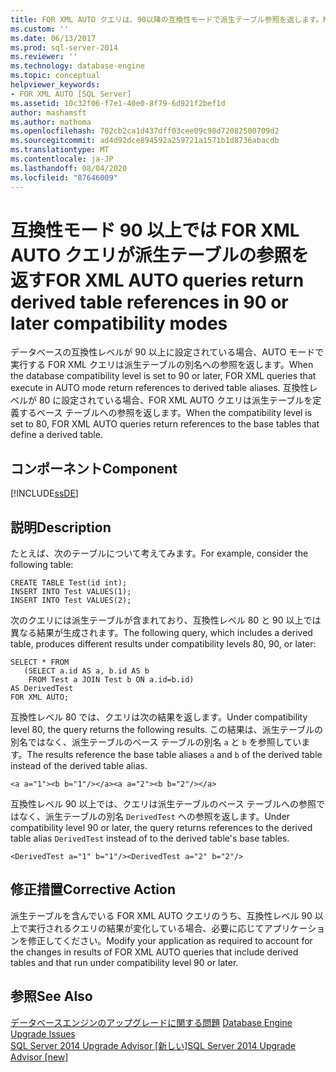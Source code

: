 ```yaml
---
title: FOR XML AUTO クエリは、90以降の互換性モードで派生テーブル参照を返します。Microsoft Docs
ms.custom: ''
ms.date: 06/13/2017
ms.prod: sql-server-2014
ms.reviewer: ''
ms.technology: database-engine
ms.topic: conceptual
helpviewer_keywords:
- FOR XML AUTO [SQL Server]
ms.assetid: 10c32f06-f7e1-40e0-8f79-6d921f2bef1d
author: mashamsft
ms.author: mathoma
ms.openlocfilehash: 702cb2ca1d437dff03cee09c98d72082500709d2
ms.sourcegitcommit: ad4d92dce894592a259721a1571b1d8736abacdb
ms.translationtype: MT
ms.contentlocale: ja-JP
ms.lasthandoff: 08/04/2020
ms.locfileid: "87646009"
---
```

# <a name="for-xml-auto-queries-return-derived-table-references-in-90-or-later-compatibility-modes"></a><span data-ttu-id="5ac89-102">互換性モード 90 以上では FOR XML AUTO クエリが派生テーブルの参照を返す</span><span class="sxs-lookup"><span data-stu-id="5ac89-102">FOR XML AUTO queries return derived table references in 90 or later compatibility modes</span></span>
  <span data-ttu-id="5ac89-103">データベースの互換性レベルが 90 以上に設定されている場合、AUTO モードで実行する FOR XML クエリは派生テーブルの別名への参照を返します。</span><span class="sxs-lookup"><span data-stu-id="5ac89-103">When the database compatibility level is set to 90 or later, FOR XML queries that execute in AUTO mode return references to derived table aliases.</span></span> <span data-ttu-id="5ac89-104">互換性レベルが 80 に設定されている場合、FOR XML AUTO クエリは派生テーブルを定義するベース テーブルへの参照を返します。</span><span class="sxs-lookup"><span data-stu-id="5ac89-104">When the compatibility level is set to 80, FOR XML AUTO queries return references to the base tables that define a derived table.</span></span>  
  
## <a name="component"></a><span data-ttu-id="5ac89-105">コンポーネント</span><span class="sxs-lookup"><span data-stu-id="5ac89-105">Component</span></span>  
 [!INCLUDE[ssDE](../../includes/ssde-md.md)]  
  
## <a name="description"></a><span data-ttu-id="5ac89-106">説明</span><span class="sxs-lookup"><span data-stu-id="5ac89-106">Description</span></span>  
 <span data-ttu-id="5ac89-107">たとえば、次のテーブルについて考えてみます。</span><span class="sxs-lookup"><span data-stu-id="5ac89-107">For example, consider the following table:</span></span>  
  
```  
CREATE TABLE Test(id int);  
INSERT INTO Test VALUES(1);  
INSERT INTO Test VALUES(2);  
```  
  
 <span data-ttu-id="5ac89-108">次のクエリには派生テーブルが含まれており、互換性レベル 80 と 90 以上では異なる結果が生成されます。</span><span class="sxs-lookup"><span data-stu-id="5ac89-108">The following query, which includes a derived table, produces different results under compatibility levels 80, 90, or later:</span></span>  
  
```  
SELECT * FROM   
   (SELECT a.id AS a, b.id AS b   
    FROM Test a JOIN Test b ON a.id=b.id)  
AS DerivedTest   
FOR XML AUTO;  
```  
  
 <span data-ttu-id="5ac89-109">互換性レベル 80 では、クエリは次の結果を返します。</span><span class="sxs-lookup"><span data-stu-id="5ac89-109">Under compatibility level 80, the query returns the following results.</span></span> <span data-ttu-id="5ac89-110">この結果は、派生テーブルの別名ではなく、派生テーブルのベース テーブルの別名 `a` と `b` を参照しています。</span><span class="sxs-lookup"><span data-stu-id="5ac89-110">The results reference the base table aliases `a` and `b` of the derived table instead of the derived table alias.</span></span>  
  
```  
<a a="1"><b b="1"/></a><a a="2"><b b="2"/></a>  
```  
  
 <span data-ttu-id="5ac89-111">互換性レベル 90 以上では、クエリは派生テーブルのベース テーブルへの参照ではなく、派生テーブルの別名 `DerivedTest` への参照を返します。</span><span class="sxs-lookup"><span data-stu-id="5ac89-111">Under compatibility level 90 or later, the query returns references to the derived table alias `DerivedTest` instead of to the derived table's base tables.</span></span>  
  
```  
<DerivedTest a="1" b="1"/><DerivedTest a="2" b="2"/>  
```  
  
## <a name="corrective-action"></a><span data-ttu-id="5ac89-112">修正措置</span><span class="sxs-lookup"><span data-stu-id="5ac89-112">Corrective Action</span></span>  
 <span data-ttu-id="5ac89-113">派生テーブルを含んでいる FOR XML AUTO クエリのうち、互換性レベル 90 以上で実行されるクエリの結果が変化している場合、必要に応じてアプリケーションを修正してください。</span><span class="sxs-lookup"><span data-stu-id="5ac89-113">Modify your application as required to account for the changes in results of FOR XML AUTO queries that include derived tables and that run under compatibility level 90 or later.</span></span>  
  
## <a name="see-also"></a><span data-ttu-id="5ac89-114">参照</span><span class="sxs-lookup"><span data-stu-id="5ac89-114">See Also</span></span>  
 <span data-ttu-id="5ac89-115">[データベースエンジンのアップグレードに関する問題](../../../2014/sql-server/install/database-engine-upgrade-issues.md) </span><span class="sxs-lookup"><span data-stu-id="5ac89-115">[Database Engine Upgrade Issues](../../../2014/sql-server/install/database-engine-upgrade-issues.md) </span></span>  
 [<span data-ttu-id="5ac89-116">SQL Server 2014 Upgrade Advisor &#91;新しい&#93;</span><span class="sxs-lookup"><span data-stu-id="5ac89-116">SQL Server 2014 Upgrade Advisor &#91;new&#93;</span></span>](sql-server-2014-upgrade-advisor.md)  
  
  
